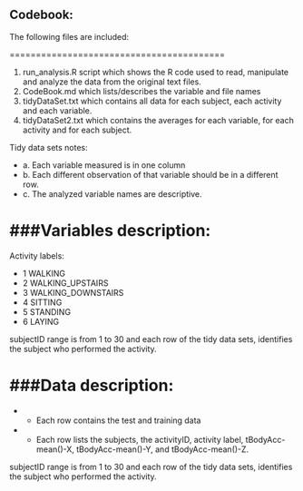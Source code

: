 ﻿## Codebook:

The following files are included:

=========================================
1. run_analysis.R script which shows the R code used to read, manipulate and analyze the   data from the original text files.
2. CodeBook.md which lists/describes the variable and file names
3. tidyDataSet.txt which contains all data for each subject, each activity and each variable.
4. tidyDataSet2.txt which contains the averages for each variable, for each activity and for each subject. 

Tidy data sets notes: 
* a. Each variable measured is in one column
* b. Each different observation of that variable should be in a different row.
* c. The analyzed variable names are descriptive.


###Variables description:
===============

Activity labels:
* 1 WALKING
* 2 WALKING_UPSTAIRS
* 3 WALKING_DOWNSTAIRS
* 4 SITTING
* 5 STANDING
* 6 LAYING


subjectID range is from 1 to 30 and each row of the tidy data sets, identifies the subject who performed the activity.


###Data description:
============
* - Each row contains the test and training data
* - Each row lists the subjects, the activityID, activity label, tBodyAcc-mean()-X, tBodyAcc-mean()-Y, and tBodyAcc-mean()-Z.


subjectID range is from 1 to 30 and each row of the tidy data sets, identifies the subject who performed the activity.

